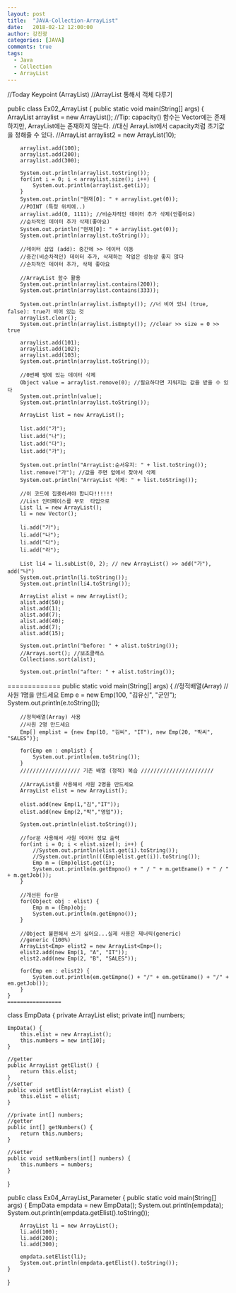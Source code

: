 ```yaml
---
layout: post
title:  "JAVA-Collection-ArrayList"
date:   2018-02-12 12:00:00
author: 강진광
categories: [JAVA]
comments: true
tags:
  - Java
  - Collection
  - ArrayList
---
```


//Today Keypoint (ArrayList)
//ArrayList 통해서 객체 다루기

public class Ex02_ArrayList {
	public static void main(String[] args) {
		ArrayList arraylist = new ArrayList();
		//Tip: capacity() 함수는 Vector에는 존재하지만, ArrayList에는 존재하지 않는다.
		//대신 ArrayList에서 capacity처럼 초기값을 정해줄 수 있다.
		//ArrayList arraylist2 = new ArrayList(10);

		arraylist.add(100);
		arraylist.add(200);
		arraylist.add(300);

		System.out.println(arraylist.toString());
		for(int i = 0; i < arraylist.size(); i++) {
			System.out.println(arraylist.get(i));
		}
		System.out.println("현재[0]: " + arraylist.get(0));
		//POINT (특정 위치에..)
		arraylist.add(0, 1111); //비순차적인 데이터 추가 삭제(안좋아요)
		//순차적인 데이터 추가 삭제(좋아요)
		System.out.println("현재[0]: " + arraylist.get(0));
		System.out.println(arraylist.toString());

		//데이터 삽입 (add): 중간에 >> 데이터 이동
		//중간(비순차적인) 데이터 추가, 삭제하는 작업은 성능상 좋지 않다
		//순차적인 데이터 추가, 삭제 좋아요

		//ArrayList 함수 활용
		System.out.println(arraylist.contains(200));
		System.out.println(arraylist.contains(333));

		System.out.println(arraylist.isEmpty()); //너 비어 있니 (true, false): true가 비어 있는 것
		arraylist.clear();
		System.out.println(arraylist.isEmpty()); //clear >> size = 0 >> true

		arraylist.add(101);
		arraylist.add(102);
		arraylist.add(103);
		System.out.println(arraylist.toString());

		//0번째 방에 있는 데이터 삭제
		Object value = arraylist.remove(0); //필요하다면 지워지는 값을 받을 수 있다
		System.out.println(value);
		System.out.println(arraylist.toString());

		ArrayList list = new ArrayList();

		list.add("가");
		list.add("나");
		list.add("다");
		list.add("가");

		System.out.println("ArrayList:순서유지: " + list.toString());
		list.remove("가"); //값을 주면 앞에서 찾아서 삭제
		System.out.println("ArrayList 삭제: " + list.toString());

		//이 코드에 집중하셔야 합니다!!!!!!
		//List 인터페이스를 부모  타입으로
		List li = new ArrayList();
		li = new Vector();

		li.add("가");
		li.add("나");
		li.add("다");
		li.add("라");

		List li4 = li.subList(0, 2); // new ArrayList() >> add("가"), add("나")
		System.out.println(li.toString());
		System.out.println(li4.toString());

		ArrayList alist = new ArrayList();
		alist.add(50);
		alist.add(1);
		alist.add(7);
		alist.add(40);
		alist.add(7);
		alist.add(15);

		System.out.println("before: " + alist.toString());
		//Arrays.sort(); //보조클래스
		Collections.sort(alist);

		System.out.println("after: " + alist.toString());



=============
public static void main(String[] args) {
		//정적배열(Array)
		//사원 1명을 만드세요
		Emp e = new Emp(100, "김유신", "군인");
		System.out.println(e.toString());

		//정적배열(Array) 사용
		//사원 2명 만드세요
		Emp[] emplist = {new Emp(10, "김씨", "IT"), new Emp(20, "박씨", "SALES")};

		for(Emp em : emplist) {
			System.out.println(em.toString());
		}
		/////////////////// 기존 배열 (정적) 복습 ///////////////////////

		//ArrayList를 사용해서 사원 2명을 만드세요
		ArrayList elist = new ArrayList();

		elist.add(new Emp(1,"김","IT"));
		elist.add(new Emp(2,"박","영업"));

		System.out.println(elist.toString());

		//for문 사용해서 사원 데이터 정보 출력
		for(int i = 0; i < elist.size(); i++) {
			//System.out.println(elist.get(i).toString());
			//System.out.println(((Emp)elist.get(i)).toString());
			Emp m = (Emp)elist.get(i);
			System.out.println(m.getEmpno() + " / " + m.getEname() + " / " + m.getJob());
		}

		//개선된 for문
		for(Object obj : elist) {
			Emp m = (Emp)obj;
			System.out.println(m.getEmpno());
		}

		//Object 불편해서 쓰기 싫어요...실제 사용은 제너릭(generic)
		//generic (100%)
		ArrayList<Emp> elist2 = new ArrayList<Emp>();
		elist2.add(new Emp(1, "A", "IT"));
		elist2.add(new Emp(2, "B", "SALES"));

		for(Emp em : elist2) {
			System.out.println(em.getEmpno() + "/" + em.getEname() + "/" + em.getJob());
		}
	}
	=================
	
class EmpData {
	private ArrayList elist;
	private int[] numbers;
	
	EmpData() {
		this.elist = new ArrayList();
		this.numbers = new int[10];
	}
	
	//getter
	public ArrayList getElist() {
		return this.elist;
	}
	//setter
	public void setElist(ArrayList elist) {
		this.elist = elist;
	}
	
	//private int[] numbers;
	//getter
	public int[] getNumbers() {
		return this.numbers;
	}
	
	//setter
	public void setNumbers(int[] numbers) {
		this.numbers = numbers;
	}
}

public class Ex04_ArrayList_Parameter {
	public static void main(String[] args) {
		EmpData empdata = new EmpData();
		System.out.println(empdata);
		System.out.println(empdata.getElist().toString());
		
		ArrayList li = new ArrayList();
		li.add(100);
		li.add(200);
		li.add(300);
		
		empdata.setElist(li);
		System.out.println(empdata.getElist().toString());
	}
}
